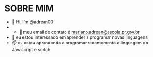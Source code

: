 # SOBRE MIM 
- 👋 Hi, I’m @adrean00
- - 🌱 meu email de contato é mariano.adrean@escola.pr.gov.br
- 💞️ eu estou interessado em aprender a programar novas linguagens
- 📫 eu estou aprendendo a programar recentemente a linguagem do Javascript e scrtch

